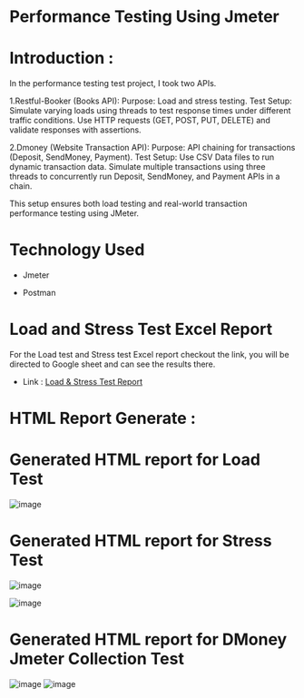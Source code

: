 # Performance Testing Using Jmeter


# Introduction : 

In the performance testing test project, I took two APIs.

1.Restful-Booker (Books API):
Purpose: Load and stress testing.
Test Setup:
Simulate varying loads using threads to test response times under different traffic conditions.
Use HTTP requests (GET, POST, PUT, DELETE) and validate responses with assertions.

2.Dmoney (Website Transaction API):
Purpose: API chaining for transactions (Deposit, SendMoney, Payment).
Test Setup:
Use CSV Data files to run dynamic transaction data.
Simulate multiple transactions using three threads to concurrently run Deposit, SendMoney, and Payment APIs in a chain.

This setup ensures both load testing and real-world transaction performance testing using JMeter.


# Technology Used
- Jmeter

- Postman


# Load and Stress Test Excel Report
For the Load test and Stress test Excel report checkout the link, you will be directed to Google sheet and can see the results there.

- Link :  [Load & Stress Test Report](https://docs.google.com/spreadsheets/d/1JJYM3DkWfO0HgiYXKlvftrv8ZQnklS60NcbkBpLc8X8/edit?usp=sharing)


# HTML Report Generate :
# Generated HTML report for Load Test
![image](https://github.com/user-attachments/assets/86e44040-2810-462e-8755-eb8d0905677b)


# Generated HTML report for Stress Test
![image](https://github.com/user-attachments/assets/7763c2ad-ec3c-43e9-87d4-b41a1d6e3c7a)

![image](https://github.com/user-attachments/assets/ba10795f-6a9a-4f2f-a9e8-f97768e2a02a)


# Generated HTML report for DMoney Jmeter Collection Test

![image](https://github.com/user-attachments/assets/b3bca432-4aee-4143-9cdc-d699c08f004d)
![image](https://github.com/user-attachments/assets/4e963e93-558c-4c90-9443-efc7bddc0dc5)







